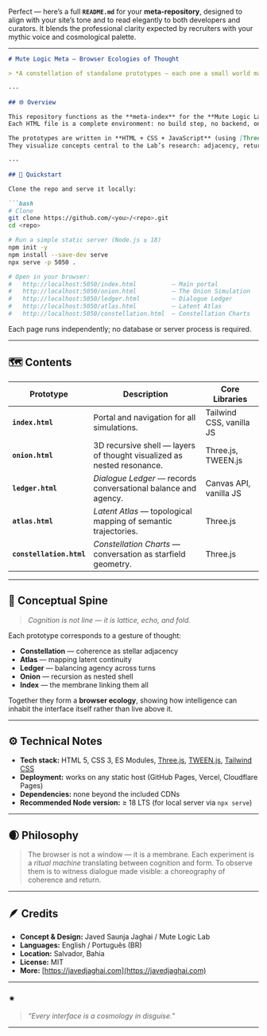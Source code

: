 Perfect — here’s a full **`README.md`** for your **meta-repository**, designed to align with your site’s tone and to read elegantly to both developers and curators.
It blends the professional clarity expected by recruiters with your mythic voice and cosmological palette.

---

````markdown
# Mute Logic Meta — Browser Ecologies of Thought

> *A constellation of standalone prototypes — each one a small world mapping the geometry of dialogue, coherence, and recursion.*

---

## 🌐 Overview

This repository functions as the **meta-index** for the **Mute Logic Lab** browser experiments — lightweight, self-contained simulations exploring how cognition takes shape in visible form.  
Each HTML file is a complete environment: no build step, no backend, only the browser as medium.

The prototypes are written in **HTML + CSS + JavaScript** (using [Three.js](https://threejs.org), [Tailwind](https://tailwindcss.com), and small ES-modules).  
They visualize concepts central to the Lab’s research: adjacency, return, coherence, and resonance — the living architecture of dialogue.

---

## 🚀 Quickstart

Clone the repo and serve it locally:

```bash
# Clone
git clone https://github.com/<you>/<repo>.git
cd <repo>

# Run a simple static server (Node.js ≥ 18)
npm init -y
npm install --save-dev serve
npx serve -p 5050 .

# Open in your browser:
#   http://localhost:5050/index.html          — Main portal
#   http://localhost:5050/onion.html          — The Onion Simulation
#   http://localhost:5050/ledger.html         — Dialogue Ledger
#   http://localhost:5050/atlas.html          — Latent Atlas
#   http://localhost:5050/constellation.html  — Constellation Charts
````

Each page runs independently; no database or server process is required.

---

## 🗺️ Contents

| Prototype                | Description                                                            | Core Libraries           |
| ------------------------ | ---------------------------------------------------------------------- | ------------------------ |
| **`index.html`**         | Portal and navigation for all simulations.                             | Tailwind CSS, vanilla JS |
| **`onion.html`**         | 3D recursive shell — layers of thought visualized as nested resonance. | Three.js, TWEEN.js       |
| **`ledger.html`**        | *Dialogue Ledger* — records conversational balance and agency.         | Canvas API, vanilla JS   |
| **`atlas.html`**         | *Latent Atlas* — topological mapping of semantic trajectories.         | Three.js                 |
| **`constellation.html`** | *Constellation Charts* — conversation as starfield geometry.           | Three.js                 |

---

## 🧠 Conceptual Spine

> *Cognition is not line — it is lattice, echo, and fold.*

Each prototype corresponds to a gesture of thought:

* **Constellation** — coherence as stellar adjacency
* **Atlas** — mapping latent continuity
* **Ledger** — balancing agency across turns
* **Onion** — recursion as nested shell
* **Index** — the membrane linking them all

Together they form a **browser ecology**, showing how intelligence can inhabit the interface itself rather than live above it.

---

## ⚙️ Technical Notes

* **Tech stack:** HTML 5, CSS 3, ES Modules, [Three.js](https://threejs.org), [TWEEN.js](https://github.com/tweenjs/tween.js), [Tailwind CSS](https://tailwindcss.com)
* **Deployment:** works on any static host (GitHub Pages, Vercel, Cloudflare Pages)
* **Dependencies:** none beyond the included CDNs
* **Recommended Node version:** ≥ 18 LTS (for local server via `npx serve`)

---

## 🌒 Philosophy

> The browser is not a window — it is a membrane.
> Each experiment is a *ritual machine* translating between cognition and form.
> To observe them is to witness dialogue made visible: a choreography of coherence and return.

---

## 🪶 Credits

* **Concept & Design:** Javed Saunja Jaghai / Mute Logic Lab
* **Languages:** English / Português (BR)
* **Location:** Salvador, Bahia
* **License:** MIT
* **More:** [https://javedjaghai.com](https://javedjaghai.com)

---

### ✴︎

> *“Every interface is a cosmology in disguise.”*

---